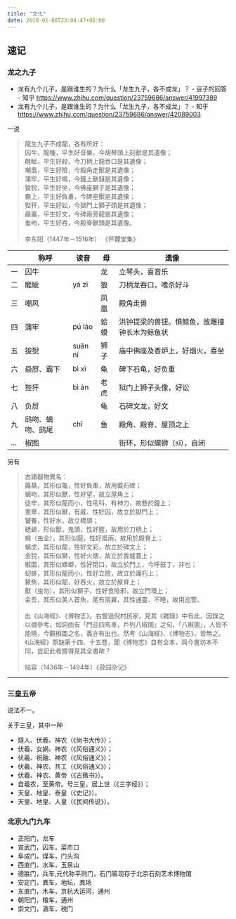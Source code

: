 ```yaml
---
title: "文化"
date: 2018-01-08T23:04:47+08:00
---
```


## 速记

### 龙之九子

- 龙有九个儿子，是跟谁生的？为什么「龙生九子，各不成龙」？ - 豆子的回答 - 知乎 https://www.zhihu.com/question/23759686/answer/41997389
- 龙有九个儿子，是跟谁生的？为什么「龙生九子，各不成龙」？ - 知乎 https://www.zhihu.com/question/23759686/answer/42089003

一说

>龍生九子不成龍，各有所好：<br>
囚牛，龍種，平生好音樂，今胡琴頭上刻獸是其遺像；<br>
睚眦，平生好殺，今刀柄上龍吞口是其遺像；<br>
嘲風，平生好險，今殿角走獸是其遺像；<br>
蒲牢，平生好鳴，今鐘上獸鈕是其遺像；<br>
狻猊，平生好坐，今佛座獅子是其遺像；<br>
霸上，平生好負重，今碑座獸是其遺像；<br>
狴犴，平生好訟，今獄門上獅子頭是其遺像；<br>
贔屭，平生好文，今碑兩旁龍是其遺像；<br>
蚩吻，平生好吞，今殿脊獸頭是其遺像。<br><br>
李东阳（1447年－1516年） 《怀麓堂集》

|     | 称呼             | 读音    | 母   | 遗像                                         |
|-----|------------------|---------|------|----------------------------------------------|
| 一  | 囚牛             |         | 龙   | 立琴头，喜音乐                               |
| 二  | 睚眦             | yá zī   | 狼   | 刀柄龙吞口，嗜杀好斗                         |
| 三  | 嘲风             |         | 凤凰 | 殿角走兽                                     |
| 四  | 蒲牢             | pú láo  | 蛤蟆 | 洪钟提梁的兽钮。惧鲸鱼，故雕撞钟长木为鲸鱼状 |
| 五  | 狻猊             | suān ní | 狮子 | 庙中佛座及香炉上，好烟火，喜坐               |
| 六  | 赑屃、霸下       | bì xì   | 龟   | 碑下石龟，好负重                             |
| 七  | 狴犴             | bì àn   | 老虎 | 狱门上狮子头像，好讼                         |
| 八  | 负屃             |         | 龟   | 石碑文龙，好文                               |
| 九  | 鸱吻、螭吻、鸱尾 | chī     | 鱼   | 殿角、殿脊、屋顶之上                         |
| ... | 椒图             |         |      | 衔环，形似螺蛳（sī），自闭                   |

另有

>古諸器物異名：<br>
屭贔，其形似龜，性好負重，故用載石碑；<br>
螭吻，其形似獸，性好望，故立屋角上；<br>
徒牢，其形似龍而小，性吼呌、有神力，故懸於鐘上；<br>
憲章，其形似獸，有威、性好囚，故立於獄門上；<br>
饕餮，性好水，故立橋頭；<br>
蟋蜴，形似獸，鬼頭，性好腥，故用於刀柄上；<br>
䘎（虫全），其形似龍，性好風雨，故用於殿脊上；<br>
螭虎，其形似龍，性好文彩，故立於碑文上；<br>
金猊，其形似獅，性好火烟，故立於香爐蓋上；<br>
椒圖，其形似螺螄，性好閉口，故立於門上，今呼鼓丁，非也；<br>
虭蛥，其形似龍而小，性好立險，故立於護朽上；<br>
鰲魚，其形似龍，好吞火，故立於屋脊上；<br>
獸（虫勿），其形似獅子，性好食陰邪，故立門環上；<br>
金吾，其形似美人首魚，尾有兩翼，其性通靈、不睡，故用巡警。<br><br>
出《山海經》、《博物志》。右嘗過倪村民家，見其《雜錄》中有此，因錄之以備參考。如詞曲有「門迎四馬車，戶列八椒圖」之句，「八椒圖」，人皆不能曉，今觀椒圖之名，義亦有出也。然考《山海經》、《博物志》，皆無之。《山海經》原缺第十四、十五卷，聞《博物志》自有全本，與今書坊本不同，豈記此者嘗得見其全書歟？<br><br>
陆容（1436年－1494年）《菽园杂记》

<!--more-->
---

### 三皇五帝

说法不一。

关于三皇，其中一种

- 燧人、伏羲、神农（《尚书大传》）； 
- 伏羲、女娲、神农（《风俗通义》）； 
- 伏羲、祝融、神农（《风俗通义》)； 
- 伏羲、神农、共工（《风俗通义》)； 　　 
- 伏羲、神农、黄帝（《古微书》）。 
- 自羲农，至黄帝。号三皇，居上世（《三字经》）； 　　 
- 天皇、地皇、泰皇（《史记》）。 　　 
- 天皇、地皇、人皇（《民间传说》）。 

### 北京九门九车

- 正阳门，龙车
- 宣武门，囚车，菜市口
- 阜成门，煤车，门头沟
- 西直门，水车，玉泉山
- 德胜门，兵车,元代称平则门，石门匾现存于北京石刻艺术博物馆
- 安定门，粪车，地坛，粪场
- 东直门，木车，京杭大运河，通州
- 朝阳门，粮车，通州
- 崇文门，酒车，税门
